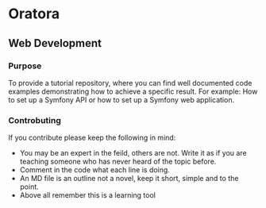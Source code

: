 # Oratora
## Web Development

### Purpose
To provide a tutorial repository, where you can find well documented code examples demonstrating how to achieve a specific result.
For example: How to set up a Symfony API or how to set up a Symfony web application. 

### Controbuting
If you contribute please keep the following in mind:

- You may be an expert in the feild, others are not. Write it as if you are teaching someone who has never heard of the topic before. 
- Comment in the code what each line is doing. 
- An MD file is an outline not a novel, keep it short, simple and to the point.
- Above all remember this is a learning tool  
